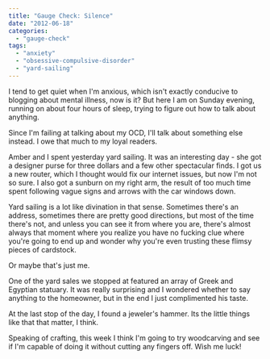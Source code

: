 ```yaml
---
title: "Gauge Check: Silence"
date: "2012-06-18"
categories: 
  - "gauge-check"
tags: 
  - "anxiety"
  - "obsessive-compulsive-disorder"
  - "yard-sailing"
---
```


I tend to get quiet when I'm anxious, which isn't exactly conducive to blogging about mental illness, now is it? But here I am on Sunday evening, running on about four hours of sleep, trying to figure out how to talk about anything.

Since I'm failing at talking about my OCD, I'll talk about something else instead. I owe that much to my loyal readers.

Amber and I spent yesterday yard sailing. It was an interesting day - she got a designer purse for three dollars and a few other spectacular finds. I got us a new router, which I thought would fix our internet issues, but now I'm not so sure. I also got a sunburn on my right arm, the result of too much time spent following vague signs and arrows with the car windows down.

Yard sailing is a lot like divination in that sense. Sometimes there's an address, sometimes there are pretty good directions, but most of the time there's not, and unless you can see it from where you are, there's almost always that moment where you realize you have no fucking clue where you're going to end up and wonder why you're even trusting these flimsy pieces of cardstock.

Or maybe that's just me.

One of the yard sales we stopped at featured an array of Greek and Egyptian statuary. It was really surprising and I wondered whether to say anything to the homeowner, but in the end I just complimented his taste.

At the last stop of the day, I found a jeweler's hammer. Its the little things like that that matter, I think.

Speaking of crafting, this week I think I'm going to try woodcarving and see if I'm capable of doing it without cutting any fingers off. Wish me luck!
